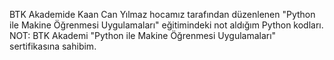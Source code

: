 BTK Akademide Kaan Can Yılmaz hocamız tarafından düzenlenen "Python ile Makine Öğrenmesi Uygulamaları" eğitimindeki not aldığım Python kodları.
NOT: BTK Akademi "Python ile Makine Öğrenmesi Uygulamaları" sertifikasına sahibim.

